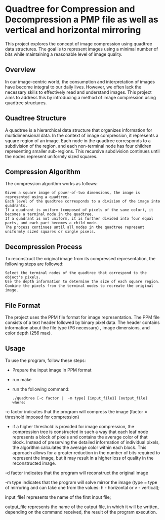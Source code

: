 # Quadtree for Compression and Decompression a PMP file as well as vertical and horizontal mirroring

This project explores the concept of image compression using quadtree data structures. The goal is to represent images using a minimal number of bits while maintaining a reasonable level of image quality.

## Overview

In our image-centric world, the consumption and interpretation of images have become integral to our daily lives. However, we often lack the necessary skills to effectively read and understand images. This project aims to address this by introducing a method of image compression using quadtree structures.

## Quadtree Structure

A quadtree is a hierarchical data structure that organizes information for multidimensional data. In the context of image compression, it represents a square region of an image. Each node in the quadtree corresponds to a subdivision of the region, and each non-terminal node has four children representing smaller sub-regions. This recursive subdivision continues until the nodes represent uniformly sized squares.

## Compression Algorithm

The compression algorithm works as follows:

    Given a square image of power-of-two dimensions, the image is represented using a quadtree.
    Each level of the quadtree corresponds to a division of the image into quadrants.
    If a quadrant is uniform (composed of pixels of the same color), it becomes a terminal node in the quadtree.
    If a quadrant is not uniform, it is further divided into four equal parts, and each part becomes a child node.
    The process continues until all nodes in the quadtree represent uniformly sized squares or single pixels.

## Decompression Process

To reconstruct the original image from its compressed representation, the following steps are followed:

    Select the terminal nodes of the quadtree that correspond to the object's pixels.
    Use the depth information to determine the size of each square region.
    Combine the pixels from the terminal nodes to recreate the original image.

## File Format

The project uses the PPM file format for image representation. The PPM file consists of a text header followed by binary pixel data. The header contains information about the file type (P6 necessary) , image dimensions, and color depth (256 max).


## Usage

To use the program, follow these steps:

- Prepare the input image in PPM format
- run make
- run the following command:
  
      ./quadtree [-c factor |  -m type] [input_file1] [output_file] where:
  
 -c factor indicates that the program will compress the image (factor = threshold imposed for compression)

  - if a higher threshold is provided for image compression, the compression tree is constructed in such a way that each leaf node represents a block of pixels and contains the average color of that block. Instead of preserving the detailed information of individual pixels, the algorithm calculates the average color within each block. This approach allows for a greater reduction in the number of bits required to represent the image, but it may result in a higher loss of quality in the reconstructed image.
 
 -d factor indicates that the program will reconstruct the original image
 
 -m type indicates that the program will solve mirror the image (type = type of mirroring and can take one from the values: h - horizontal or v - vertical);

 input_file1 represents the name of the first input file;

 output_file represents the name of the output file, in which it will be written, depending on the command
received, the result of the program execution.
